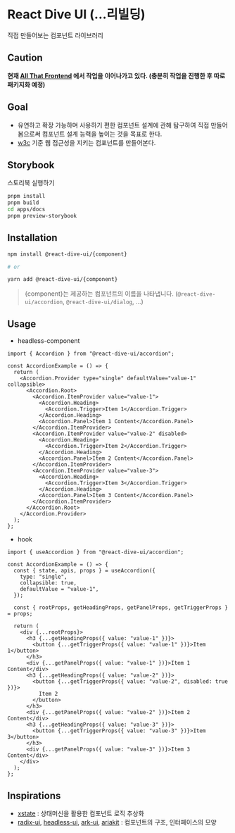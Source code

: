 # React Dive UI (...리빌딩)

직접 만들어보는 컴포넌트 라이브러리

## Caution

**현재 [All That Frontend](https://github.com/dev-hobin/all-that-frontend) 에서 작업을 이어나가고 있다. (충분히 작업을 진행한 후 따로 패키지화 예정)**

## Goal

- 유연하고 확장 가능하며 사용하기 편한 컴포넌트 설계에 관해 탐구하여 직접 만들어 봄으로써 컴포넌트 설계 능력을 높이는 것을 목표로 한다.
- [w3c](https://www.w3.org/WAI/ARIA/apg/patterns/) 기준 웹 접근성을 지키는 컴포넌트를 만들어본다.

## Storybook

스토리북 실행하기

```bash
pnpm install
pnpm build
cd apps/docs
pnpm preview-storybook
```

## Installation

```bash
npm install @react-dive-ui/{component}

# or

yarn add @react-dive-ui/{component}
```

> {component}는 제공하는 컴포넌트의 이름을 나타냅니다. (`@react-dive-ui/accordion`, `@react-dive-ui/dialog`, ...)

## Usage

- headless-component

```tsx
import { Accordion } from "@react-dive-ui/accordion";

const AccordionExample = () => {
  return (
    <Accordion.Provider type="single" defaultValue="value-1" collapsible>
      <Accordion.Root>
        <Accordion.ItemProvider value="value-1">
          <Accordion.Heading>
            <Accordion.Trigger>Item 1</Accordion.Trigger>
          </Accordion.Heading>
          <Accordion.Panel>Item 1 Content</Accordion.Panel>
        </Accordion.ItemProvider>
        <Accordion.ItemProvider value="value-2" disabled>
          <Accordion.Heading>
            <Accordion.Trigger>Item 2</Accordion.Trigger>
          </Accordion.Heading>
          <Accordion.Panel>Item 2 Content</Accordion.Panel>
        </Accordion.ItemProvider>
        <Accordion.ItemProvider value="value-3">
          <Accordion.Heading>
            <Accordion.Trigger>Item 3</Accordion.Trigger>
          </Accordion.Heading>
          <Accordion.Panel>Item 3 Content</Accordion.Panel>
        </Accordion.ItemProvider>
      </Accordion.Root>
    </Accordion.Provider>
  );
};
```

- hook

```tsx
import { useAccordion } from "@react-dive-ui/accordion";

const AccordionExample = () => {
  const { state, apis, props } = useAccordion({
    type: "single",
    collapsible: true,
    defaultValue = "value-1",
  });

  const { rootProps, getHeadingProps, getPanelProps, getTriggerProps } = props;

  return (
    <div {...rootProps}>
      <h3 {...getHeadingProps({ value: "value-1" })}>
        <button {...getTriggerProps({ value: "value-1" })}>Item 1</button>
      </h3>
      <div {...getPanelProps({ value: "value-1" })}>Item 1 Content</div>
      <h3 {...getHeadingProps({ value: "value-2" })}>
        <button {...getTriggerProps({ value: "value-2", disabled: true })}>
          Item 2
        </button>
      </h3>
      <div {...getPanelProps({ value: "value-2" })}>Item 2 Content</div>
      <h3 {...getHeadingProps({ value: "value-3" })}>
        <button {...getTriggerProps({ value: "value-3" })}>Item 3</button>
      </h3>
      <div {...getPanelProps({ value: "value-3" })}>Item 3 Content</div>
    </div>
  );
};
```

## Inspirations

- [xstate](https://github.com/statelyai/xstate) : 상태머신을 활용한 컴포넌트 로직 추상화
- [radix-ui](https://github.com/radix-ui/primitives), [headless-ui](https://github.com/tailwindlabs/headlessui), [ark-ui](https://github.com/chakra-ui/ark), [ariakit](https://github.com/ariakit/ariakit) : 컴포넌트의 구조, 인터페이스의 모양
